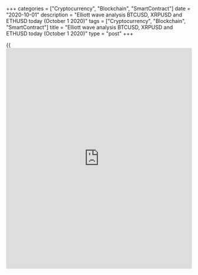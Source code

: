 +++
categories = ["Cryptocurrency", "Blockchain", "SmartContract"]
date = "2020-10-01"
description = "Elliott wave analysis BTCUSD, XRPUSD and ETHUSD today (October 1 2020)"
tags = ["Cryptocurrency", "Blockchain", "SmartContract"]
title = "Elliott wave analysis BTCUSD, XRPUSD and ETHUSD today (October 1 2020)"
type = "post"
+++

{{<iframe id="large-banner" src="https://www.bounty.group/#slide=13.0" width="100%" height="600" scrolling="no" style="border: 0px solid rgb(216, 221, 230); border-radius: 3px;">}}

2020-10-01

2020-10-01

Short-term forecast for BTCUSD, XRPUSD and ETHUSD 01.10.2020Roman Onegin

I welcome my readers!

I have prepared a short-term cryptocurrency forecast based on Elliott
wave analysis of Bitcoin, Ripple, and Ethereum. I suggest entry signals
to trade each cryptocurrency.

Cryptocurrency pairs continue forming downtrends. It is relevant to
enter sell trades for Bitcoin, Ethereum, and Ripple.

The article covers the following subjects:

##  **Elliott wave Bitcoin analysis**

 ****

In the two-hour timeframe, there completed the impulse wave A that is
the beginning of the bullish zigzag currently forming. There is forming
the down corrective wave as a double zigzag [W]-[X]-[Y]. The bear wave
[W] and the linking wave [X] have completed. There is now unfolding the
final zigzag [Y]. The first two legs, the sub-waves (A) and (B) look
complete. Therefore, the market should be going down to the level below
the previous low made by wave (A), which is below 10107.

### Trading plan for [BTCUSD][1] today:

Sell 10805.50, TP 10107.00

* * *

##  **Elliott wave Ripple analysis**

 ****

There is now forming the final corrective wave (Y) that is an element of
the double zigzag (W)-(X)-(Y). In the most recent chart section, there
have completed sub-waves A and B. A is an impulse, B is a zigzag. In the
near future, the market should be declining in the new impulse wave
below level 0.218. This is the previous low made by wave A.

### Trading plan for **[XRPUSD][2]** today

Sell 0.241, TP 0.218

* * *

##  **Elliott wave Ethereum analysis**

 ****

There is now forming the simple down zigzag that has started forming
after the large wave (Y) completed. After the bear impulse wave A
finished, there has formed the bullish correction B that is a triple
zigzag. There is now unfolding the final impulse wave. The first two
legs, sub-waves [1] and [2] have finished within the impulse. Therefore
the price should be declining in the impulse wave [3] to a level below
311.21, which is the previous low.

### Trading plan  **[ETHUSD][3] **today

Sell 361.45, TP 311.21

* * *

P.S. Did you like my article? Share it in social networks: it will be
the best “thank you" :)

Ask me questions and comment below. I’ll be glad to answer your
questions and give necessary explanations.

 **Useful links:**

  * I recommend trying to trade with a reliable broker [here][4]. The system allows you to trade by yourself or copy successful traders from all across the globe.
  * Use my promo-code BLOG for getting deposit bonus 50% on LiteForex platform. Just enter this code in the appropriate field while [depositing][5] your trading account.
  * Telegram chat for traders: <t.me/liteforexengchat>. We are sharing the signals and trading experience
  * Telegram channel with high-quality analytics, Forex reviews, training articles, and other useful things for traders <t.me/liteforex>

The content of this article reflects the author’s opinion and does not
necessarily reflect the official position of LiteForex. The material
published on this page is provided for informational purposes only and
should not be considered as the provision of investment advice for the
purposes of Directive 2004/39/EC.

Rate this article:

{{value}}

( {{count}} {{title}} )

   1. my.liteforex.com/trading/chart?symbol=BTCUSD
   2. my.liteforex.com/trading/chart?symbol=XRPUSD
   3. my.liteforex.com/trading/chart?symbol=ETHUSD
   4. my.liteforex.com/?category=analysts-opinions&slug=short-term-forecast-for-[BTC](https://www.playgroundfx.com/blog/who-is-the-creator-of-bitcoin/)usd-xrpusd-and-ethusd-01102020&openPopup=%2Fregistration%2Fpopup&utm_source=blog&utm_medium=article&utm_campaign=bonus
   5. my.liteforex.com/deposit/?category=analysts-opinions&slug=short-term-forecast-for-[BTC](https://www.playgroundfx.com/blog/who-is-the-creator-of-bitcoin/)usd-xrpusd-and-ethusd-01102020&promo_code=BLOG&utm_source=blog&utm_medium=article&utm_campaign=bonus